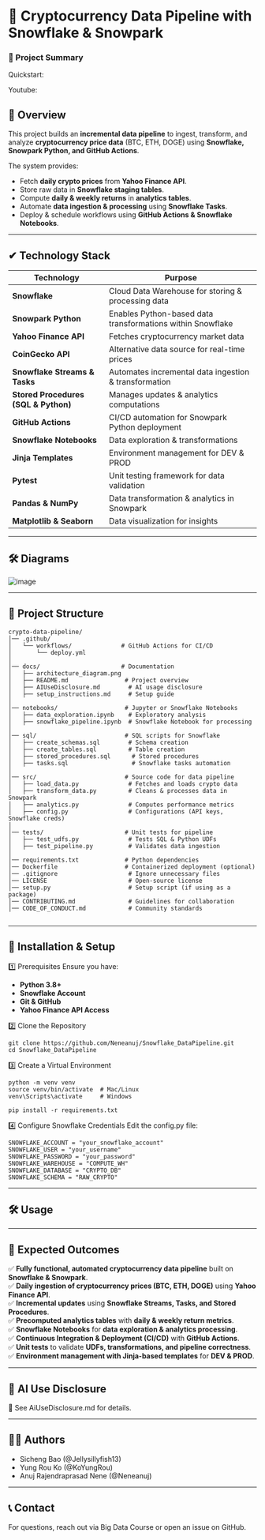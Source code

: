 # 🚀 Cryptocurrency Data Pipeline with Snowflake & Snowpark

### **📄 Project Summary**  
Quickstart: 

Youtube: 

## **📌 Overview**
This project builds an **incremental data pipeline** to ingest, transform, and analyze **cryptocurrency price data** (BTC, ETH, DOGE) using **Snowflake, Snowpark Python, and GitHub Actions**.

The system provides:
- Fetch **daily crypto prices** from **Yahoo Finance API**.
- Store raw data in **Snowflake staging tables**.
- Compute **daily & weekly returns** in **analytics tables**.
- Automate **data ingestion & processing** using **Snowflake Tasks**.
- Deploy & schedule workflows using **GitHub Actions & Snowflake Notebooks**.


---

## **✔ Technology Stack**

| **Technology** | **Purpose** |
|--------------|------------|
| **Snowflake** | Cloud Data Warehouse for storing & processing data |
| **Snowpark Python** | Enables Python-based data transformations within Snowflake |
| **Yahoo Finance API** | Fetches cryptocurrency market data |
| **CoinGecko API** | Alternative data source for real-time prices |
| **Snowflake Streams & Tasks** | Automates incremental data ingestion & transformation |
| **Stored Procedures (SQL & Python)** | Manages updates & analytics computations |
| **GitHub Actions** | CI/CD automation for Snowpark Python deployment |
| **Snowflake Notebooks** | Data exploration & transformations |
| **Jinja Templates** | Environment management for DEV & PROD |
| **Pytest** | Unit testing framework for data validation |
| **Pandas & NumPy** | Data transformation & analytics in Snowpark |
| **Matplotlib & Seaborn** | Data visualization for insights |

---

## **🛠️ Diagrams**

![image](./docs/data_extraction_architecture.png)


---

## **📂 Project Structure**
```plaintext
crypto-data-pipeline/
│── .github/
│   └── workflows/              # GitHub Actions for CI/CD
│       └── deploy.yml
│
│── docs/                       # Documentation
│   ├── architecture_diagram.png
│   ├── README.md                # Project overview
│   ├── AIUseDisclosure.md        # AI usage disclosure
│   ├── setup_instructions.md     # Setup guide
│
│── notebooks/                   # Jupyter or Snowflake Notebooks
│   ├── data_exploration.ipynb    # Exploratory analysis
│   ├── snowflake_pipeline.ipynb  # Snowflake Notebook for processing
│
│── sql/                         # SQL scripts for Snowflake
│   ├── create_schemas.sql        # Schema creation
│   ├── create_tables.sql         # Table creation
│   ├── stored_procedures.sql      # Stored procedures
│   ├── tasks.sql                  # Snowflake tasks automation
│
│── src/                         # Source code for data pipeline
│   ├── load_data.py              # Fetches and loads crypto data
│   ├── transform_data.py         # Cleans & processes data in Snowpark
│   ├── analytics.py              # Computes performance metrics
│   ├── config.py                 # Configurations (API keys, Snowflake creds)
│
│── tests/                       # Unit tests for pipeline
│   ├── test_udfs.py              # Tests SQL & Python UDFs
│   ├── test_pipeline.py          # Validates data ingestion
│
│── requirements.txt             # Python dependencies
│── Dockerfile                   # Containerized deployment (optional)
│── .gitignore                    # Ignore unnecessary files
│── LICENSE                       # Open-source license
│── setup.py                      # Setup script (if using as a package)
│── CONTRIBUTING.md               # Guidelines for collaboration
│── CODE_OF_CONDUCT.md            # Community standards


```

---

## **🚀 Installation & Setup**
1️⃣ Prerequisites
Ensure you have:

- **Python 3.8+**
- **Snowflake Account**
- **Git & GitHub**
- **Yahoo Finance API Access**

2️⃣ Clone the Repository
```
git clone https://github.com/Neneanuj/Snowflake_DataPipeline.git
cd Snowflake_DataPipeline
```

3️⃣ Create a Virtual Environment
```
python -m venv venv
source venv/bin/activate  # Mac/Linux
venv\Scripts\activate     # Windows

pip install -r requirements.txt
```

4️⃣ Configure Snowflake Credentials
Edit the config.py file:
```
SNOWFLAKE_ACCOUNT = "your_snowflake_account"
SNOWFLAKE_USER = "your_username"
SNOWFLAKE_PASSWORD = "your_password"
SNOWFLAKE_WAREHOUSE = "COMPUTE_WH"
SNOWFLAKE_DATABASE = "CRYPTO_DB"
SNOWFLAKE_SCHEMA = "RAW_CRYPTO"
```
---

## **🛠️ Usage**

---


## **📌 Expected Outcomes**

✅ **Fully functional, automated cryptocurrency data pipeline** built on **Snowflake & Snowpark**.  
✅ **Daily ingestion of cryptocurrency prices (BTC, ETH, DOGE)** using **Yahoo Finance API**.  
✅ **Incremental updates** using **Snowflake Streams, Tasks, and Stored Procedures**.  
✅ **Precomputed analytics tables** with **daily & weekly return metrics**.  
✅ **Snowflake Notebooks** for **data exploration & analytics processing**.  
✅ **Continuous Integration & Deployment (CI/CD)** with **GitHub Actions**.  
✅ **Unit tests** to validate **UDFs, transformations, and pipeline correctness**.  
✅ **Environment management with Jinja-based templates** for **DEV & PROD**.  

---

## **📌 AI Use Disclosure**

📄 See AiUseDisclosure.md for details.

---

## **👨‍💻 Authors**
* Sicheng Bao (@Jellysillyfish13)
* Yung Rou Ko (@KoYungRou)
* Anuj Rajendraprasad Nene (@Neneanuj)

---

## **📞 Contact**
For questions, reach out via Big Data Course or open an issue on GitHub.
